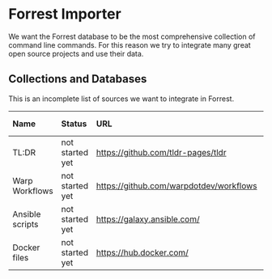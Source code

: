 # Forrest Importer

We want the Forrest database to be the most comprehensive collection of command line commands. For this reason we try to
integrate many great open source projects and use their data.

## Collections and Databases

This is an incomplete list of sources we want to integrate in Forrest.

| Name            | Status          | URL                                     | # Commands | Format      |
|:----------------|:----------------|:----------------------------------------|:-----------|:------------|
| TL:DR           | not started yet | https://github.com/tldr-pages/tldr      | 2,000      | Markdown    |
| Warp Workflows  | not started yet | https://github.com/warpdotdev/workflows | ?          | Yaml        |
| Ansible scripts | not started yet | https://galaxy.ansible.com/             | 33,402     | Proprietary |
| Docker files    | not started yet | https://hub.docker.com/                 | 100,000    |             |
